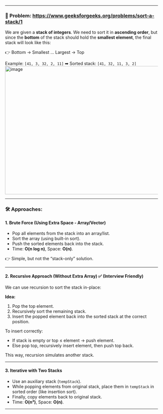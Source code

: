 
---

### 🔎 Problem: https://www.geeksforgeeks.org/problems/sort-a-stack/1

We are given a **stack of integers**.
We need to sort it in **ascending order**, but since the **bottom** of the stack should hold the **smallest element**, the final stack will look like this:

👉 Bottom → Smallest … Largest → Top

Example:
`[41, 3, 32, 2, 11]`
➡ Sorted stack: `[41, 32, 11, 3, 2]`
<img width="901" height="423" alt="image" src="https://github.com/user-attachments/assets/ba1d70a0-4bfc-41bf-9444-b9400897a10a" />

---

### 🛠️ Approaches:

#### **1. Brute Force (Using Extra Space - Array/Vector)**

* Pop all elements from the stack into an array/list.
* Sort the array (using built-in sort).
* Push the sorted elements back into the stack.
* Time: **O(n log n)**, Space: **O(n)**.

👉 Simple, but not the “stack-only” solution.

---

#### **2. Recursive Approach (Without Extra Array)** ✅ (Interview Friendly)

We can use recursion to sort the stack in-place:

**Idea:**

1. Pop the top element.
2. Recursively sort the remaining stack.
3. Insert the popped element back into the sorted stack at the correct position.

To insert correctly:

* If stack is empty or top ≤ element → push element.
* Else pop top, recursively insert element, then push top back.

This way, recursion simulates another stack.

---

#### **3. Iterative with Two Stacks**

* Use an auxiliary stack (`tempStack`).
* While popping elements from original stack, place them in `tempStack` in sorted order (like insertion sort).
* Finally, copy elements back to original stack.
* Time: **O(n²)**, Space: **O(n)**.

---
